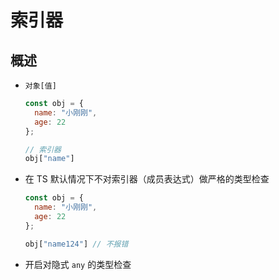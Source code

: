 # 索引器

## 概述

- `对象[值]`

    ```js
    const obj = {
      name: "小刚刚",
      age: 22
    };

    // 索引器
    obj["name"]
    ```

- 在 TS 默认情况下不对索引器（成员表达式）做严格的类型检查

    ```js
    const obj = {
      name: "小刚刚",
      age: 22
    };

    obj["name124"] // 不报错
    ```

- 开启对隐式 `any` 的类型检查
